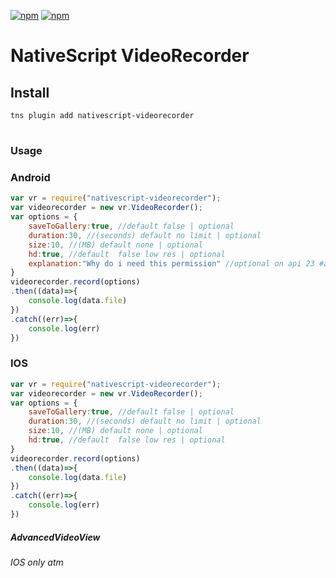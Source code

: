 [![npm](https://img.shields.io/npm/v/nativescript-videorecorder.svg)](https://www.npmjs.com/package/nativescript-videorecorder)
[![npm](https://img.shields.io/npm/dt/nativescript-videorecorder.svg?label=npm%20downloads)](https://www.npmjs.com/package/nativescript-videorecorder)
# NativeScript VideoRecorder

## Install
`tns plugin add nativescript-videorecorder`

#

### Usage

### Android
```js
var vr = require("nativescript-videorecorder");
var videorecorder = new vr.VideoRecorder();
var options = {
    saveToGallery:true, //default false | optional
    duration:30, //(seconds) default no limit | optional
    size:10, //(MB) default none | optional
    hd:true, //default  false low res | optional
    explanation:"Why do i need this permission" //optional on api 23 #android
}
videorecorder.record(options)
.then((data)=>{
    console.log(data.file)
})
.catch((err)=>{
    console.log(err)
})
```

### IOS

```js
var vr = require("nativescript-videorecorder");
var videorecorder = new vr.VideoRecorder();
var options = {
    saveToGallery:true, //default false | optional
    duration:30, //(seconds) default no limit | optional
    size:10, //(MB) default none | optional
    hd:true, //default  false low res | optional
}
videorecorder.record(options)
.then((data)=>{
    console.log(data.file)
})
.catch((err)=>{
    console.log(err)
})
```

##### AdvancedVideoView 
*IOS only atm*